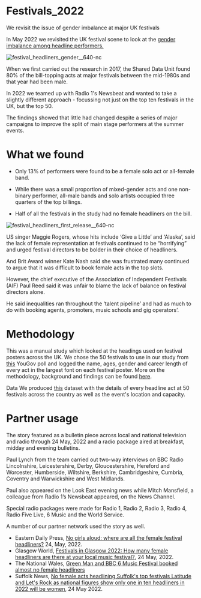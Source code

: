 # Festivals_2022
We revisit the issue of gender imbalance at major UK festivals

In May 2022 we revisited the UK festival scene to look at the [gender imbalance among headline performers.](https://www.bbc.co.uk/news/newsbeat-61512053)

![festival_headliners_gender__640-nc](https://user-images.githubusercontent.com/61186777/170726852-943052db-bdad-4f9a-be71-1e5151ab5b2a.png)

When we first carried out the research in 2017, the Shared Data Unit found 80% of the bill-topping acts at major festivals between the mid-1980s and that year had been male.

In 2022 we teamed up with Radio 1's Newsbeat and wanted to take a slightly different approach - focussing not just on the top ten festivals in the UK, but the top 50.

The findings showed that little had changed despite a series of major campaigns to improve the split of main stage performers at the summer events.

# What we found

- Only 13% of performers were found to be a female solo act or all-female band. 

- While there was a small proportion of mixed-gender acts and one non-binary performer, all-male bands and solo artists occupied three quarters of the top billings.

- Half of all the festivals in the study had no female headliners on the bill.

![festival_headliners_first_release__640-nc](https://user-images.githubusercontent.com/61186777/170726814-f0abe3cd-69a8-4d54-93a5-5db42fa5ead0.png)

US singer Maggie Rogers, whose hits include ‘Give a Little’ and ‘Alaska’, said the lack of female representation at festivals continued to be “horrifying” and urged festival directors to be bolder in their choice of headliners.

And Brit Award winner Kate Nash said she was frustrated many continued to argue that it was difficult to book female acts in the top slots.

However, the chief executive of the Association of Independent Festivals (AIF) Paul Reed said it was unfair to blame the lack of balance on festival directors alone.

He said inequalities ran throughout the ‘talent pipeline’ and had as much to do with booking agents, promoters, music schools and gig operators’.

# Methodology

This was a manual study which looked at the headings used on festival posters across the UK. We chose the 50 festivals to use in our study from [this](https://yougov.co.uk/ratings/entertainment/popularity/music-festivals/all) YouGov poll and logged the name, ages, gender and career length of every act in the largest font on each festival poster. More on the methodology, background and findings can be found [here](https://docs.google.com/document/d/1FQyWH-GGbteQfiBRf3RrFjiVGiJ03EdTnQy2SpSAET8/edit?usp=sharing). 

Data
We produced [this](https://docs.google.com/spreadsheets/d/1FcRk9ZtD22UrojQ00lCn-Mk_lmnE36qj398vIced43E/edit?usp=sharing) dataset with the details of every headline act at 50 festivals across the country as well as the event's location and capacity.  

# Partner usage

The story featured as a bulletin piece across local and national television and radio through 24 May, 2022 and a radio package aired at breakfast, midday and evening bulletins.

Paul Lynch from the team carried out two-way interviews on BBC Radio Lincolnshire, Leicestershire, Derby, Gloucestershire, Hereford and Worcester, Humberside, Wiltshire, Berkshire, Cambridgeshire, Cumbria, Coventry and Warwickshire and West Midlands.

Paul also appeared on the Look East evening news while Mitch Mansfield, a colleague from Radio 1’s Newsbeat appeared, on the News Channel.

Special radio packages were made for Radio 1, Radio 2, Radio 3, Radio 4, Radio Five Live, 6 Music and the World Service.

A number of our partner network used the story as well.

- Eastern Daily Press, [No girls aloud: where are all the female festival headliners?](https://www.edp24.co.uk/news/no-female-act-to-headline-norfolk-suffolk-festivals-8987118) 24, May, 2022.
- Glasgow World, [Festivals in Glasgow 2022: How many female headliners are there at your local music festival?](https://www.bing.com/search?q=anything&cvid=ed6bf60a6c5349379ffdd019dd56a0d6&aqs=edge..69i57j69i65l2j69i60j69i65j5j69i61l3.1240j0j1&pglt=43&FORM=ANNTA1&PC=U531), 24 May, 2022.
- The National Wales, [Green Man and BBC 6 Music Festival booked almost no female headliners](https://www.thenational.wales/news/20160452.green-man-bbc6-music-festival-booked-almost-no-female-headliners/)
- Suffolk News, [No female acts headlining Suffolk's top festivals Latitude and Let's Rock as national figures show only one in ten headliners in 2022 will be women](https://www.suffolknews.co.uk/southwold/no-female-acts-headlining-suffolks-top-two-festivals-this-y-9255697/), 24 May 2022.
